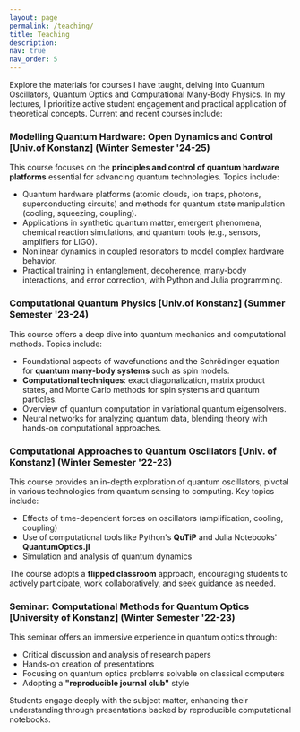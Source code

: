 ```yaml
---
layout: page
permalink: /teaching/
title: Teaching
description: 
nav: true
nav_order: 5
---
```


Explore the materials for courses I have taught, delving into Quantum Oscillators, Quantum Optics and Computational Many-Body Physics. In my lectures, I prioritize active student engagement and practical application of theoretical concepts. Current and recent courses include:

### Modelling Quantum Hardware: Open Dynamics and Control [Univ.of Konstanz] (Winter Semester '24-25)
This course focuses on the **principles and control of quantum hardware platforms** essential for advancing quantum technologies. Topics include:  
- Quantum hardware platforms (atomic clouds, ion traps, photons, superconducting circuits) and methods for quantum state manipulation (cooling, squeezing, coupling).  
- Applications in synthetic quantum matter, emergent phenomena, chemical reaction simulations, and quantum tools (e.g., sensors, amplifiers for LIGO).  
- Nonlinear dynamics in coupled resonators to model complex hardware behavior.  
- Practical training in entanglement, decoherence, many-body interactions, and error correction, with Python and Julia programming.  

### Computational Quantum Physics [Univ.of Konstanz] (Summer Semester '23-24)
This course offers a deep dive into quantum mechanics and computational methods. Topics include:
- Foundational aspects of wavefunctions and the Schrödinger equation for **quantum many-body systems** such as spin models. 
- **Computational techniques**: exact diagonalization, matrix product states, and Monte Carlo methods for spin systems and quantum particles. 
- Overview of quantum computation in variational quantum eigensolvers.
- Neural networks for analyzing quantum data, blending theory with hands-on computational approaches.


### Computational Approaches to Quantum Oscillators [Univ. of Konstanz] (Winter Semester '22-23)
This course provides an in-depth exploration of quantum oscillators, pivotal in various technologies from quantum sensing to computing. Key topics include:
- Effects of time-dependent forces on oscillators (amplification, cooling, coupling)
- Use of computational tools like Python's **QuTiP** and Julia Notebooks' **QuantumOptics.jl**
- Simulation and analysis of quantum dynamics

The course adopts a **flipped classroom** approach, encouraging students to actively participate, work collaboratively, and seek guidance as needed.

### Seminar: Computational Methods for Quantum Optics [University of Konstanz] (Winter Semester '22-23)
This seminar offers an immersive experience in quantum optics through:
- Critical discussion and analysis of research papers
- Hands-on creation of presentations
- Focusing on quantum optics problems solvable on classical computers
- Adopting a **"reproducible journal club"** style

Students engage deeply with the subject matter, enhancing their understanding through presentations backed by reproducible computational notebooks.
